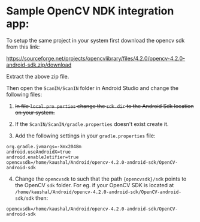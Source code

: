 # Sample OpenCV NDK integration app:

To setup the same project in your system first download the opencv sdk from this link:

https://sourceforge.net/projects/opencvlibrary/files/4.2.0/opencv-4.2.0-android-sdk.zip/download

Extract the above zip file.

Then open the `ScanIN/ScanIN` folder in Android Studio and change the following files:

1. ~~In file `local.pro perties` change the `sdk.dir` to the Android Sdk location on your system.~~

2. If the `ScanIN/ScanIN/gradle.properties` doesn't exist create it. 

3. Add the following settings in your `gradle.properties` file:

```
org.gradle.jvmargs=-Xmx2048m
android.useAndroidX=true
android.enableJetifier=true
opencvsdk=/home/kaushal/Android/opencv-4.2.0-android-sdk/OpenCV-android-sdk
```

4. Change the `opencvsdk` to such that the path `{opencvsdk}/sdk` points to the OpenCV `sdk` folder. For eg. if your OpenCV SDK is located at `/home/kaushal/Android/opencv-4.2.0-android-sdk/OpenCV-android-sdk/sdk` then:

```
opencvsdk=/home/kaushal/Android/opencv-4.2.0-android-sdk/OpenCV-android-sdk
```

